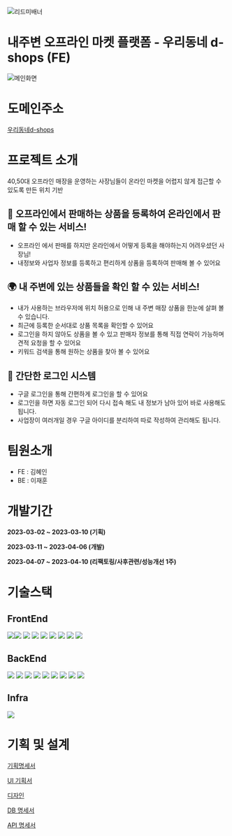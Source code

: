 ![리드미배너](https://user-images.githubusercontent.com/108445626/230336695-3418c90c-6860-4fa8-bdee-b85df6078a31.png)

# 내주변 오프라인 마켓 플랫폼 - 우리동네 d-shops (FE)

![메인화면](https://user-images.githubusercontent.com/108445626/230342897-73eb5bd7-1410-4110-ba23-819d4861169a.png)

# 도메인주소

[우리동네d-shops](https://d-shops.netlify.app/)



# 프로젝트 소개

40,50대 오프라인 매장을 운영하는 사장님들이 온라인 마켓을 어렵지 않게 접근할 수 있도록 만든
위치 기반

## 🛒 오프라인에서 판매하는 상품을 등록하여 온라인에서 판매 할 수 있는 서비스!

- 오프라인 에서 판매를 하지만 온라인에서 어떻게 등록을 해야하는지 어려우셨던 사장님!
- 내정보와 사업자 정보를 등록하고 편리하게 상품을 등록하여 판매해 볼 수 있어요

## 🌍 내 주변에 있는 상품들을 확인 할 수 있는 서비스!

- 내가 사용하는 브라우저에 위치 허용으로 인해 내 주변 매장 상품을 한눈에 살펴 볼 수 있습니다.
- 최근에 등록한 순서대로 상품 목록을 확인할 수 있어요
- 로그인을 하지 않아도 상품을 볼 수 있고 판매자 정보를 통해 직접 연락이 가능하며 견적 요청을 할 수 있어요
- 키워드 검색을 통해 원하는 상품을 찾아 볼 수 있어요

## 👩 간단한 로그인 시스템

- 구글 로그인을 통해 간편하게 로그인을 할 수 있어요
- 로그인을 하면 자동 로그인 되어 다시 접속 해도 내 정보가 남아 있어 바로 사용해도 됩니다.
- 사업장이 여러개일 경우 구글 아이디를 분리하여 따로 작성하여 관리해도 됩니다.

# 팀원소개

- FE : 김혜인
- BE : 이재훈

# 개발기간

**2023-03-02 ~ 2023-03-10 (기획)**

**2023-03-11 ~ 2023-04-06 (개발)**

**2023-04-07 ~ 2023-04-10 (리팩토링/사후관련/성능개선 1주)**

# 기술스택

## FrontEnd

<img src="https://img.shields.io/badge/React-61DAFB?style=flat&logo=React&logoColor=white"/><img src="https://img.shields.io/badge/ReactRouter-CA4245?style=flat&logo=google&logoColor=white"/>
<img src="https://img.shields.io/badge/Redux-764ABC?style=flat&logo=redux&logoColor=white"/>
<img src="https://img.shields.io/badge/React-toolkit-999999?style=flat&logo=React&logoColor=white"/>
<img src="https://img.shields.io/badge/AntDesign-0170FE?style=flat&logo=antdesign&logoColor=white"/>
<img src="https://img.shields.io/badge/css3-1572B6?style=flat&logo=css3&logoColor=white"/>
<img src="https://img.shields.io/badge/react-Bootstrap-7952B3?style=flat&logo=bootstrap&logoColor=white"/>
<img src="https://img.shields.io/badge/firebase-FFCA28?style=flat&logo=firebase&logoColor=white"/>
<img src="https://img.shields.io/badge/oathu-4285F4?style=flat&logo=google&logoColor=white"/>

## BackEnd

<img src="https://img.shields.io/badge/Spring-6DB33F?style=flat&logo=spring&logoColor=white"/> <img src="https://img.shields.io/badge/SpringBoot-6DB33F?style=flat&logo=springboot&logoColor=white"/>
<img src="https://img.shields.io/badge/springsecurity-6DB33F?style=flat&logo=springsecurity&logoColor=white"/>
<img src="https://img.shields.io/badge/Data JPA-03EF62?style=flat&logo=&logoColor=white"/>
<img src="https://img.shields.io/badge/QueryDSL-0078D7?style=flat&logo=&logoColor=white"/>
<img src="https://img.shields.io/badge/PostgreSQL-4169E1?style=flat&logo=&logoColor=white"/>
<img src="https://img.shields.io/badge/java-1E8CBE?style=flat&logo=React&logoColor=white"/>
<img src="https://img.shields.io/badge/firebase-FFCA28?style=flat&logo=firebase&logoColor=white"/>
<img src="https://img.shields.io/badge/oathu-4285F4?style=flat&logo=google&logoColor=white"/>

## Infra

 <img src="https://img.shields.io/badge/Qoddi-4574E0?style=flat&logo=React&logoColor=white"/>
 
# 기획 및 설계
[기획명세서](https://www.notion.so/013082e8cc1646e698f6e2917eb5a447)

[UI 기획서](https://www.notion.so/UI-a942be390a4f4a768b52260d06440544)

[디자인](https://www.figma.com/file/1OtbCMgJrVJTZ8RtlUIjUB/D-SHOPS?node-id=0-1&t=Qaodx3fQBeYimYm2-0)

[DB 명세서](https://www.notion.so/DB-86d79b8fde7a4094ab2bfd4b1992e3e0)

[API 명세서](https://www.notion.so/API-f9958de399124737857e1e41db9dc085)
